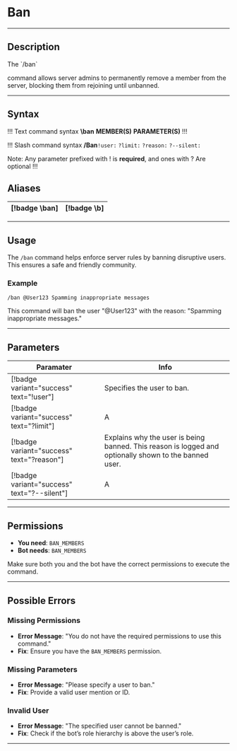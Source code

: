 # Ban

---

## **Description**

<p>The `/ban`</p> command allows server admins to permanently remove a member from the server, blocking them from rejoining until unbanned.

---

## Syntax
!!! Text command syntax
**\ban** **MEMBER(S)** **PARAMETER(S)**
!!!

!!! Slash command syntax
**/Ban**`!user:` `?limit:` `?reason:` `?--silent:`

Note: Any parameter prefixed with ! is **required**, and ones with ? Are optional
!!!

## **Aliases**

[!badge \ban] | [!badge \b]
---    | ---

---

## Usage

The `/ban` command helps enforce server rules by banning disruptive users. This ensures a safe and friendly community.

### Example

```
/ban @User123 Spamming inappropriate messages
```

This command will ban the user "@User123" with the reason: "Spamming inappropriate messages."

---

## Parameters

Paramater | Info
-- | --
[!badge variant="success" text="!user"] | Specifies the user to ban.
[!badge variant="success" text="?limit"] | A
[!badge variant="success" text="?reason"] | Explains why the user is being banned. This reason is logged and optionally shown to the banned user.
[!badge variant="success" text="?--silent"] | A

---

## Permissions

- **You need**: `BAN_MEMBERS`
- **Bot needs**: `BAN_MEMBERS`

Make sure both you and the bot have the correct permissions to execute the command.

---

## **Possible Errors**

### **Missing Permissions**
- **Error Message**: "You do not have the required permissions to use this command."
- **Fix**: Ensure you have the `BAN_MEMBERS` permission.

### **Missing Parameters**
- **Error Message**: "Please specify a user to ban."
- **Fix**: Provide a valid user mention or ID.

### **Invalid User**
- **Error Message**: "The specified user cannot be banned."
- **Fix**: Check if the bot’s role hierarchy is above the user’s role.

---

